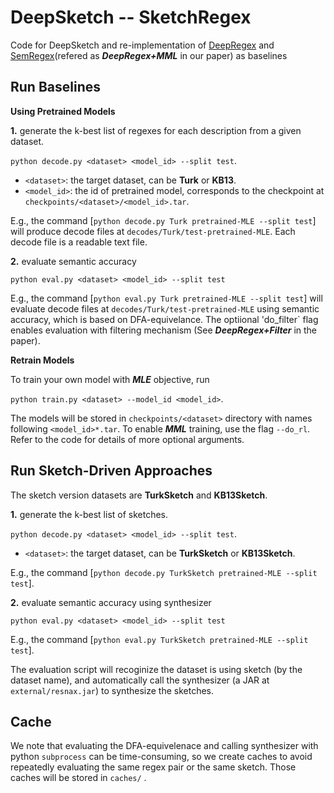 # DeepSketch -- SketchRegex

Code for DeepSketch and re-implementation of [DeepRegex](https://arxiv.org/abs/1608.03000) and [SemRegex](https://www.aclweb.org/anthology/D18-1189)(refered as ***DeepRegex+MML*** in our paper) as baselines
 
 ## Run Baselines
 
 **Using Pretrained Models**
 
 **1.** generate the k-best list of regexes for each description from a given dataset.
 
 `python decode.py <dataset> <model_id> --split test`.
 
 * `<dataset>`: the target dataset, can be **Turk** or **KB13**.
 * `<model_id>`: the id of pretrained model, corresponds to the checkpoint at `checkpoints/<dataset>/<model_id>.tar`.
 
 E.g., the command [`python decode.py Turk pretrained-MLE --split test`] will produce decode files at `decodes/Turk/test-pretrained-MLE`. Each decode file is a readable text file.
 
 **2.** evaluate semantic accuracy
 
  `python eval.py <dataset> <model_id> --split test`
  
  E.g., the command [`python eval.py Turk pretrained-MLE --split test`] will evaluate decode files at `decodes/Turk/test-pretrained-MLE` using semantic accuracy, which is based on DFA-equivelance.
  The optiional 'do_filter` flag enables evaluation with filtering mechanism (See ***DeepRegex+Filter*** in the paper).
  
   **Retrain Models**
  
  To train your own model with ***MLE*** objective, run
  
   `python train.py <dataset> --model_id <model_id>`.
   
   The models will be stored in `checkpoints/<dataset>` directory with names following `<model_id>*.tar`.
   To enable ***MML*** training, use the flag `--do_rl`. Refer to the code for details of more optional arguments. 


 ##  Run Sketch-Driven Approaches
 
 The sketch version datasets are **TurkSketch** and **KB13Sketch**.
 
 **1.** generate the k-best list of sketches.
 
 `python decode.py <dataset> <model_id> --split test`.
 
 * `<dataset>`: the target dataset, can be **TurkSketch** or **KB13Sketch**.
 
 E.g., the command [`python decode.py TurkSketch pretrained-MLE --split test`].
  
 **2.** evaluate semantic accuracy using synthesizer
 
  `python eval.py <dataset> <model_id> --split test`
  
   E.g., the command [`python eval.py TurkSketch pretrained-MLE --split test`].

The evaluation script will recoginize the dataset is using sketch (by the dataset name), and automatically call the synthesizer (a JAR at `external/resnax.jar`) to synthesize the sketches.

## Cache
We note that evaluating the DFA-equivelenace and calling synthesizer with python `subprocess` can be time-consuming, so we create caches to avoid repeatedly evaluating the same regex pair or the same sketch. Those caches will be stored in `caches/` .
  
 
 
